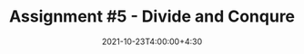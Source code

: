 ---
type: assignment
date: 2021-10-23T4:00:00+4:30
title: 'Assignment #5 - Divide and Conqure'
pdf: /static_files/assignments/assignment5.pdf
attachment: /static_files/assignments/A5.zip
#solutions: /static_files/assignments
due: 2021-10-30T23:59:00+3:30
---